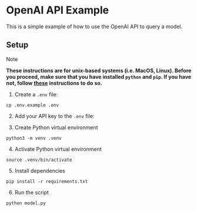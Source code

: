 # OpenAI API Example

This is a simple example of how to use the OpenAI API to query a model.

## Setup
> [!NOTE]
> **These instructions are for unix-based systems (i.e. MacOS, Linux). Before you proceed, make sure that you have installed `python` and `pip`. If you have not, follow [these](https://packaging.python.org/en/latest/tutorials/installing-packages/) instructions to do so.**

1. Create a `.env` file:
```
cp .env.example .env
```

2. Add your API key to the `.env` file:

3. Create Python virtual environment
```
python3 -m venv .venv
```

4. Activate Python virtual environment
```
source .venv/bin/activate
```

5. Install dependencies
```
pip install -r requirements.txt
```

6. Run the script
```
python model.py
```